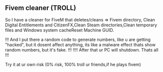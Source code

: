 ## Fivem cleaner (TROLL)
So I have a cleaner for FiveM that deletes/cleans => Fivem directory, Clean Digital Entitlements and CitizenFX,Clean Steam directories,Clean temporary files and Windows system cacheReset Machine GUID.


!!!    And I put there a random code to generate numbers, like u are getting "hacked", but it dosent affect anything, its like a malware effect thats show random numbers, but it's fake. !!!
!!!!   After that ur PC will shutdown. Thats all !!!

Try it at ur own risk 
(0% risk, 100% troll ur friends,if he plays fivem)

